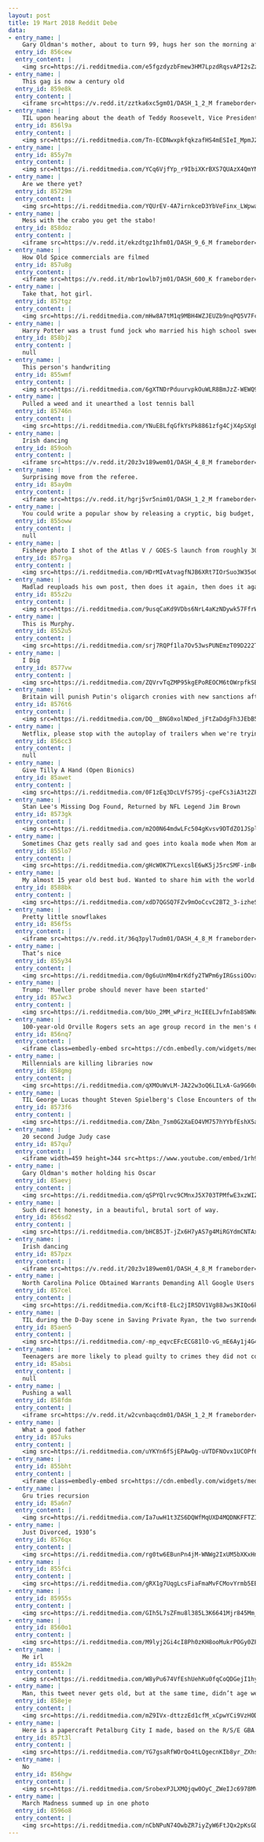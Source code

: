 ```yaml
---
layout: post
title: 19 Mart 2018 Reddit Debe
data:
- entry_name: |
    Gary Oldman's mother, about to turn 99, hugs her son the morning after he won his first Academy Award.
  entry_id: 856cew
  entry_content: |
    <img src=https://i.redditmedia.com/e5fgzdyzbFmew3HM7LpzdRqsvAPI2sZzLB7hIUykdCA.jpg?fm=jpg&s=28113dac969b83e4643cd2dbccff3d17 frameborder=0>
- entry_name: |
    This gag is now a century old
  entry_id: 859e8k
  entry_content: |
    <iframe src=https://v.redd.it/zztka6xc5gm01/DASH_1_2_M frameborder=0></iframe>
- entry_name: |
    TIL upon hearing about the death of Teddy Roosevelt, Vice President Thomas R. Marshal declared “death had to take him in his sleep, for if he was awake there’d have been a fight”
  entry_id: 856l9a
  entry_content: |
    <img src=https://i.redditmedia.com/Tn-ECDNwxpkfqkzafHS4mESIeI_MpmJ2crjzB3VmMEc.jpg?fm=jpg&s=2c7b666921323de10b8576aae5e19f5f frameborder=0>
- entry_name: |
  entry_id: 855y7m
  entry_content: |
    <img src=https://i.redditmedia.com/YCq6VjfYp_r9IbiXKrBXS7QUAzX4QmYN0KtaDBTUwCs.jpg?fm=jpg&s=ad1dbcb1055fdd14593892443667b014 frameborder=0>
- entry_name: |
    Are we there yet?
  entry_id: 85729m
  entry_content: |
    <img src=https://i.redditmedia.com/YQUrEV-4A7irnkceD3YbVeFinx_LWpwalLh9tekfqGo.jpg?fm=jpg&s=15adeca87d41d95e0f917ea7406bb4b7 frameborder=0>
- entry_name: |
    Mess with the crabo you get the stabo!
  entry_id: 858doz
  entry_content: |
    <iframe src=https://v.redd.it/ekzdtgz1hfm01/DASH_9_6_M frameborder=0></iframe>
- entry_name: |
    How Old Spice commercials are filmed
  entry_id: 857u8g
  entry_content: |
    <iframe src=https://v.redd.it/mbr1owlb7jm01/DASH_600_K frameborder=0></iframe>
- entry_name: |
    Take that, hot girl.
  entry_id: 857tgz
  entry_content: |
    <img src=https://i.redditmedia.com/mHw8A7tM1q9MBH4WZJEUZb9nqPQ5V7Fc-7r4NuXEdXs.jpg?fm=jpg&s=5c5a73d174f71e67dfec55b2d2bffbc2 frameborder=0>
- entry_name: |
    Harry Potter was a trust fund jock who married his high school sweetheart and became a cop.
  entry_id: 858bj2
  entry_content: |
    null
- entry_name: |
    This person's handwriting
  entry_id: 855wmf
  entry_content: |
    <img src=https://i.redditmedia.com/6gXTNDrPduurvpkOuWLR8BmJzZ-WEWQ9fcOIhmlqjc0.jpg?fm=jpg&s=b44e70791845e14ee1e49cf6f97644f0 frameborder=0>
- entry_name: |
    Pulled a weed and it unearthed a lost tennis ball
  entry_id: 85746n
  entry_content: |
    <img src=https://i.redditmedia.com/YNuE8LfqGfkYsPk8861zfg4CjX4pSXgEq22wP_urnLE.jpg?fm=jpg&s=c22afdfde271d7ad2fd511a6978fbc8b frameborder=0>
- entry_name: |
    Irish dancing
  entry_id: 859ooh
  entry_content: |
    <iframe src=https://v.redd.it/20z3v189wem01/DASH_4_8_M frameborder=0></iframe>
- entry_name: |
    Surprising move from the referee.
  entry_id: 85ay0m
  entry_content: |
    <iframe src=https://v.redd.it/hgrj5vr5nim01/DASH_1_2_M frameborder=0></iframe>
- entry_name: |
    You could write a popular show by releasing a cryptic, big budget, highly promoted teaser trailer and then lifting all the major plot points from fan theories on the Internet.
  entry_id: 855oww
  entry_content: |
    null
- entry_name: |
    Fisheye photo I shot of the Atlas V / GOES-S launch from roughly 300ft away. My lens was destroyed, but the photo was worth it!
  entry_id: 857rga
  entry_content: |
    <img src=https://i.redditmedia.com/HDrMIvAtvagfNJB6XRt7IOrSuo3W35oGmzUhQ99helI.jpg?fm=jpg&s=18f5060bcaf0eb9a95f323d6f7e5caa4 frameborder=0>
- entry_name: |
    Madlad reuploads his own post, then does it again, then does it again
  entry_id: 855z2u
  entry_content: |
    <img src=https://i.redditmedia.com/9usqCaKd9VDbs6NrL4aKzNDywk57FfrWatHvEvCXIKU.jpg?fm=jpg&s=a8984983f85eb1d5c051b64b5f39a851 frameborder=0>
- entry_name: |
    This is Murphy.
  entry_id: 8552u5
  entry_content: |
    <img src=https://i.redditmedia.com/srj7RQPf1la7Ov53wsPUNEmzT09D222T5988-XbVHPo.jpg?fm=jpg&s=8562037b0558b17f9d8b51a36662bd3f frameborder=0>
- entry_name: |
    I Dig
  entry_id: 8577vw
  entry_content: |
    <img src=https://i.redditmedia.com/ZQVrvTqZMP95kgEPoREOCM6tOWrpfkSB4m8CGpKLuDQ.jpg?fm=jpg&s=34a77100fd86b4e14b4463badb2f3b71 frameborder=0>
- entry_name: |
    Britain will punish Putin's oligarch cronies with new sanctions after spy poisoning
  entry_id: 8576t6
  entry_content: |
    <img src=https://i.redditmedia.com/DQ__BNG0xolNDed_jFtZaDdgFh3JEbB595iNlINr6-g.jpg?fm=jpg&s=4e0f1013ff9575ccd2674819bec3c16e frameborder=0>
- entry_name: |
    Netflix, please stop with the autoplay of trailers when we're trying to browse the titles.
  entry_id: 856cc3
  entry_content: |
    null
- entry_name: |
    Give Tilly A Hand (Open Bionics)
  entry_id: 85awet
  entry_content: |
    <img src=https://i.redditmedia.com/0F1zEq3DcLVfS79Sj-cpeFCs3iA3t2ZFPTwKartJbjU.gif?fm=jpg&s=78d75288c223a29db076ce33c43090a0 frameborder=0>
- entry_name: |
    Stan Lee's Missing Dog Found, Returned by NFL Legend Jim Brown
  entry_id: 8573gk
  entry_content: |
    <img src=https://i.redditmedia.com/m2O0N64mdwLFc504gKvsv9DTdZO1JSpljOnF_XLEnvE.jpg?fm=jpg&s=401213022091604f76641aec26c9927e frameborder=0>
- entry_name: |
    Sometimes Chaz gets really sad and goes into koala mode when Mom and Dad are about to leave.
  entry_id: 855lo7
  entry_content: |
    <img src=https://i.redditmedia.com/gHcW0K7YLexcslE6wK5jJ5rcSMF-inBeAbkUCdEeFK0.jpg?fm=jpg&s=617c9486c1b55e21f96cb93ac5580f8f frameborder=0>
- entry_name: |
    My almost 15 year old best bud. Wanted to share him with the world.
  entry_id: 8588bk
  entry_content: |
    <img src=https://i.redditmedia.com/xdD7QGSQ7FZv9mOoCcvC2BT2_3-izheS5qYtoJBHOOg.jpg?fm=jpg&s=fe3ab75ff87bf52aabb459b79154171c frameborder=0>
- entry_name: |
    Pretty little snowflakes
  entry_id: 856f5s
  entry_content: |
    <iframe src=https://v.redd.it/36q3pyl7udm01/DASH_4_8_M frameborder=0></iframe>
- entry_name: |
    That’s nice
  entry_id: 855y34
  entry_content: |
    <img src=https://i.redditmedia.com/0g6uUnM0m4rKdfy2TWPm6yIRGssiOOvx4A-zESF4rMw.jpg?fm=jpg&s=5e2229593294bcbbd15236d06575c8e6 frameborder=0>
- entry_name: |
    Trump: 'Mueller probe should never have been started'
  entry_id: 857wc3
  entry_content: |
    <img src=https://i.redditmedia.com/bUo_2MM_wPirz_HcIEELJvfnIab8SWNo6CyCMASct4c.jpg?fm=jpg&s=a787487fe8bb0318c936da13e6edbfa5 frameborder=0>
- entry_name: |
    100-year-old Orville Rogers sets an age group record in the men's 60m!
  entry_id: 856nq7
  entry_content: |
    <iframe class=embedly-embed src=https://cdn.embedly.com/widgets/media.html?src=https%3A%2F%2Fgfycat.com%2Fifr%2FAccurateViciousBullfrog&url=https%3A%2F%2Fgfycat.com%2FAccurateViciousBullfrog&image=https%3A%2F%2Fthumbs.gfycat.com%2FAccurateViciousBullfrog-size_restricted.gif&key=522baf40bd3911e08d854040d3dc5c07&type=text%2Fhtml&schema=gfycat width=600 height=338 scrolling=no frameborder=0 allowfullscreen></iframe>
- entry_name: |
    Millennials are killing libraries now
  entry_id: 858gmg
  entry_content: |
    <img src=https://i.redditmedia.com/qXMOuWvLM-JA22w3oQ6LILxA-Ga9G60uv4eyQmA_Lv8.jpg?fm=jpg&s=380e35cd756bf731f65a577a4a96049c frameborder=0>
- entry_name: |
    TIL George Lucas thought Steven Spielberg's Close Encounters of the Third Kind would out perform Star Wars so he proposed they trade 2.5% of the profit on each other's films; Spielberg took the trade, and still receives 2.5% of the profits from Star Wars.
  entry_id: 8573f6
  entry_content: |
    <img src=https://i.redditmedia.com/ZAbn_7sm0G2XaEO4VM757hYYbfEshX5aKwsb1KyOMNQ.jpg?fm=jpg&s=801d6218cffefdea5161d7de7a7cd125 frameborder=0>
- entry_name: |
    20 second Judge Judy case
  entry_id: 857qu7
  entry_content: |
    <iframe width=459 height=344 src=https://www.youtube.com/embed/1rh9w-CYBcM?feature=oembed&enablejsapi=1&enablejsapi=1&enablejsapi=1 frameborder=0 allow=autoplay; encrypted-media allowfullscreen></iframe>
- entry_name: |
    Gary Oldman's mother holding his Oscar
  entry_id: 85aevj
  entry_content: |
    <img src=https://i.redditmedia.com/qSPYQlrvc9CMnxJ5X703TPMfwE3xzWIZK_pt_DDtbJk.jpg?fm=jpg&s=73c52521164d48c52a4e60e26d1a87dc frameborder=0>
- entry_name: |
    Such direct honesty, in a beautiful, brutal sort of way.
  entry_id: 856sd2
  entry_content: |
    <img src=https://i.redditmedia.com/bHCB5JT-jZx6H7yAS7g4MiRGYdmCNTAxpWYp842mRIw.jpg?fm=jpg&s=6f8097cd08ce24495737610d7ee1202c frameborder=0>
- entry_name: |
    Irish dancing
  entry_id: 857pzx
  entry_content: |
    <iframe src=https://v.redd.it/20z3v189wem01/DASH_4_8_M frameborder=0></iframe>
- entry_name: |
    North Carolina Police Obtained Warrants Demanding All Google Users Near Four Crime Scenes
  entry_id: 857cel
  entry_content: |
    <img src=https://i.redditmedia.com/Kcift8-ELc2jIR5DV1Vg88Jws3KIQo6kyxGWABk2nb4.jpg?fm=jpg&s=e7980c6073564ce375e2d2d6aad0abed frameborder=0>
- entry_name: |
    TIL during the D-Day scene in Saving Private Ryan, the two surrendering Germans, killed by American soldiers, were saying in Czech: Please don't shoot me! I'm not German, I'm Czech, I didn't kill anyone! The American soldiers jokingly translate it as Look, I washed for supper!
  entry_id: 85aen5
  entry_content: |
    <img src=https://i.redditmedia.com/-mp_eqvcEFcECG81lO-vG_mE6Ay1j4G414YbWYbCMwU.jpg?fm=jpg&s=17af78340951078f2564c5a29ff807e6 frameborder=0>
- entry_name: |
    Teenagers are more likely to plead guilty to crimes they did not commit because they are less able to make mature decisions, new research shows. Other research has found adolescents are less able to perceive risk and resist the influence of peers because of developmental immaturity.
  entry_id: 85absi
  entry_content: |
    null
- entry_name: |
    Pushing a wall
  entry_id: 858fdm
  entry_content: |
    <iframe src=https://v.redd.it/w2cvnbaqcdm01/DASH_1_2_M frameborder=0></iframe>
- entry_name: |
    What a good father
  entry_id: 857uks
  entry_content: |
    <img src=https://i.redditmedia.com/uYKYn6fSjEPAwQg-uVTDFNOvx1UCOPf6v1Lgsd8ql1k.png?fm=jpg&s=4ac8f27833267579514f59ed33a3d613 frameborder=0>
- entry_name: |
  entry_id: 855bht
  entry_content: |
    <iframe class=embedly-embed src=https://cdn.embedly.com/widgets/media.html?src=https%3A%2F%2Fgfycat.com%2Fifr%2FSaltyForkedIridescentshark&url=https%3A%2F%2Fgfycat.com%2Fsaltyforkediridescentshark&image=https%3A%2F%2Fthumbs.gfycat.com%2FSaltyForkedIridescentshark-size_restricted.gif&key=2aa3c4d5f3de4f5b9120b660ad850dc9&type=text%2Fhtml&schema=gfycat width=600 height=338 scrolling=no frameborder=0 allowfullscreen></iframe>
- entry_name: |
    Gru tries recursion
  entry_id: 85a6n7
  entry_content: |
    <img src=https://i.redditmedia.com/Ia7uwH1t3ZS6DQWfMqUXD4MQDNKFFTZIbT1f9pXoIlg.jpg?fm=jpg&s=ae69484ce2a6181cf4909dc758a22134 frameborder=0>
- entry_name: |
    Just Divorced, 1930’s
  entry_id: 8576qx
  entry_content: |
    <img src=https://i.redditmedia.com/rg0tw6EBunPn4jM-WNWg2IxUM5bXKxHnAVHeEdFSNME.jpg?fm=jpg&s=8cc6424f5271c42355c8372ad9a917c2 frameborder=0>
- entry_name: |
  entry_id: 855fci
  entry_content: |
    <img src=https://i.redditmedia.com/gRX1g7UqgLcsFiaFmaMvFCMovYrmb5EBpdsjlvZqEFk.jpg?fm=jpg&s=3af9bb4d749e8974f5837e799f23adf3 frameborder=0>
- entry_name: |
  entry_id: 85955s
  entry_content: |
    <img src=https://i.redditmedia.com/GIh5L7sZFmu8l385L3K6641Mjr845Mm_2Loz42FCTos.jpg?fm=jpg&s=690ef86c8d8474f52641be2afcc9c283 frameborder=0>
- entry_name: |
  entry_id: 8560o1
  entry_content: |
    <img src=https://i.redditmedia.com/M9lyj2Gi4cI8Ph0zKH8ooMukrPOGy0ZFFfRuYnboO_g.jpg?fm=jpg&s=0d1d5411e31265fb5e0b027880271964 frameborder=0>
- entry_name: |
    Me irl
  entry_id: 855k2m
  entry_content: |
    <img src=https://i.redditmedia.com/W8yPu674VfEshUehKu0fqCoQDGejI1hyEtiSOH4XAzQ.jpg?fm=jpg&s=fed2031bcec0f73bf7a210bc1eb334fb frameborder=0>
- entry_name: |
    Man, this tweet never gets old, but at the same time, didn’t age well at all.
  entry_id: 858eje
  entry_content: |
    <img src=https://i.redditmedia.com/mZ9IVx-dttzzEd1cfM_xCpwYCi9VzHODknjQY7tUN-s.jpg?fm=jpg&s=35ae34cb164e2fe76c5ffc31a349c71d frameborder=0>
- entry_name: |
    Here is a papercraft Petalburg City I made, based on the R/S/E GBA games
  entry_id: 857t3l
  entry_content: |
    <img src=https://i.redditmedia.com/YG7gsaRfWOrQo4tLQgecnKIb8yr_ZXhsG6xMLXFr5Qw.jpg?fm=jpg&s=6164f8f5531091ba932d9a7e39306c9e frameborder=0>
- entry_name: |
    No
  entry_id: 856hgw
  entry_content: |
    <img src=https://i.redditmedia.com/SrobexPJLXMQjqw0OyC_ZWeIJc6978MVAoRC7nU4VM0.jpg?fm=jpg&s=8e9f6114e537eb3e9dbe67dd5826934a frameborder=0>
- entry_name: |
    March Madness summed up in one photo
  entry_id: 8596o8
  entry_content: |
    <img src=https://i.redditmedia.com/nCbNPuN74OwbZR7iyZyW6FtJQx2pKsGDhQAFlpo3sy0.jpg?fm=jpg&s=85ba4c9d922e52f8c9092f24f3e130e0 frameborder=0>
---
```

